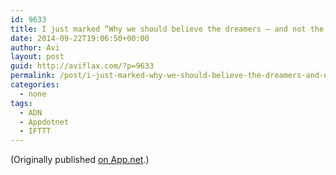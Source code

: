 ```yaml
---
id: 9633
title: I just marked “Why we should believe the dreamers — and not the experts” as a favorite in Readability. http://www.readability.com/articles/62njqszs
date: 2014-09-22T19:06:50+00:00
author: Avi
layout: post
guid: http://aviflax.com/?p=9633
permalink: /post/i-just-marked-why-we-should-believe-the-dreamers-and-not-the-experts-as-a-favorite-in-readability-httpwww-readability-comarticles62njqszs/
categories:
  - none
tags:
  - ADN
  - Appdotnet
  - IFTTT
---
```

(Originally published [on App.net](http://alpha.app.net/aviflax/post/39412167).)